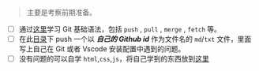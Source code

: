 <!--
 * @Author: 目棃
 * @LastEditTime: 2021-11-14 20:53:30
 * @Description: 练习一
-->

> 主要是考察前期准备。

- [ ] 通过[这里](https://learngitbranching.js.org)学习 Git 基础语法，包括 `push` , `pull` , `merge` , `fetch` 等。
- [ ] 在此[目录](https://github.com/BTMuli/MSC2021/tree/main/Tasks/Exercise1)下 push 一个以 ***自己的  Github id*** 作为文件名的 `md`/`txt` 文件，里面写上自己在 Git 或者 Vscode 安装配置中遇到的问题。
- [ ] 没有问题的可以自学 `html`,`css`,`js`，将自己学到的东西放到[这里](https://github.com/BTMuli/MSC2021/tree/main/Reference/Web基础（html+css+js）)